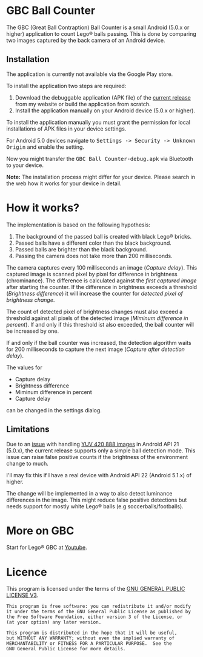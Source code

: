 # GBC Ball Counter
The GBC (Great Ball Contraption) Ball Counter is a small Android (5.0.x or higher) application to count Lego&#174; balls passing. This is done by comparing two images captured by the back camera of an Android device.

## Installation
The application is currently not available via the Google Play store.

To install the application two steps are required:

1. Download the debuggable application (APK file) of the [current release](http://www.speexx.de/gbc/GBC%20Ball%20Counter-debug.apk) from my website or build the application from scratch.
2. Install the application manually on your Android device (5.0.x or higher).

To install the application manually you must grant the permission for local installations of APK files in your device settings.

For Android 5.0 devices navigate to <tt>Settings -> Security -> Unknown Origin</tt> and enable the setting.
 
Now you might transfer the <tt>GBC Ball Counter-debug.apk</tt> via Bluetooth to your device.
 
<strong>Note:</strong> The installation process might differ for your device. Please search in the web how it works for your device in detail.

# How it works?
The implementation is based on the following hypothesis:

1. The background of the passed ball is created with black Lego&#174; bricks.
2. Passed balls have a different color than the black background.
3. Passed balls are brighter than the black background.
4. Passing the camera does not take more than 200 milliseconds.

The camera captures every 100 milliseconds an image (*Capture delay*). This captured image is scanned pixel by pixel for difference in brightness (chrominance). The difference is calculated against the *first captured image* after starting the counter. If the difference in brightness exceeds a threshold (*Brightness difference*) it will increase the counter for *detected pixel of brightness change*.

The count of detected pixel of brightness changes must also exceed a threshold against all pixels of the detected image (*Miminum difference in percent*). If and only if this threshold ist also exceeded, the ball counter will be increased by one. 

If and only if the ball counter was increased, the detection algorithm waits for 200 milliseconds to capture the next image (*Capture after detection delay*).

The values for 

* Capture delay
* Brightness difference
* Miminum difference in percent
* Capture delay

can be changed in the settings dialog.

## Limitations
Due to an [issue](http://stackoverflow.com/questions/32927405/converting-yuv-image-to-rgb-results-in-greenish-picture "Converting YUV image to RGB results in greenish picture") with handling [YUV 420 888 images](http://developer.android.com/reference/android/graphics/ImageFormat.html#YUV_420_888 "Android Javadoc") in Android API 21 (5.0.x), the current release supports only a simple ball detection mode.
This issue can raise false positive counts if the brightness of the environment change to much.

I'll may fix this if I have a real device with Android API 22 (Android 5.1.x) of higher.

The change will be implemented in a way to also detect luminance differences in the image. This might reduce false positive detections but needs support for mostly white Lego&#174; balls (e.g soccerballs/footballs).

# More on GBC
Start for Lego&reg; GBC at [Youtube](https://www.youtube.com/results?search_query=lego+gbc "Search for Lego GBC on Youtube").

# Licence
This program is licensed under the terms of the [GNU GENERAL PUBLIC LICENSE V3](http://www.gnu.org/licenses/gpl-3.0.html).

    This program is free software: you can redistribute it and/or modify
    it under the terms of the GNU General Public License as published by
    the Free Software Foundation, either version 3 of the License, or
    (at your option) any later version.

    This program is distributed in the hope that it will be useful,
    but WITHOUT ANY WARRANTY; without even the implied warranty of
    MERCHANTABILITY or FITNESS FOR A PARTICULAR PURPOSE.  See the
    GNU General Public License for more details.
